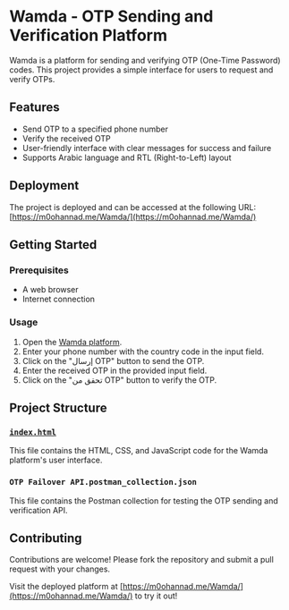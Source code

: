 # Wamda - OTP Sending and Verification Platform

Wamda is a platform for sending and verifying OTP (One-Time Password) codes. This project provides a simple interface for users to request and verify OTPs.

## Features

- Send OTP to a specified phone number
- Verify the received OTP
- User-friendly interface with clear messages for success and failure
- Supports Arabic language and RTL (Right-to-Left) layout

## Deployment

The project is deployed and can be accessed at the following URL:
[https://m0ohannad.me/Wamda/](https://m0ohannad.me/Wamda/)

## Getting Started

### Prerequisites

- A web browser
- Internet connection

### Usage

1. Open the [Wamda platform](https://m0ohannad.me/Wamda/).
2. Enter your phone number with the country code in the input field.
3. Click on the "إرسال OTP" button to send the OTP.
4. Enter the received OTP in the provided input field.
5. Click on the "تحقق من OTP" button to verify the OTP.

## Project Structure

### [`index.html`](index.html)

This file contains the HTML, CSS, and JavaScript code for the Wamda platform's user interface.

### `OTP Failover API.postman_collection.json`

This file contains the Postman collection for testing the OTP sending and verification API.

## Contributing

Contributions are welcome! Please fork the repository and submit a pull request with your changes.

Visit the deployed platform at [https://m0ohannad.me/Wamda/](https://m0ohannad.me/Wamda/) to try it out!

<!-- - Made with 💚 by [Mohannad Alhatame](https://m0ohannad.me) for Wamda 🚀 -->
